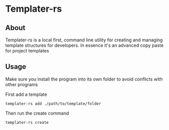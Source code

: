 # Templater-rs

## About

Templater-rs is a local first, command line utility for creating and managing template structures for developers. In essence it's an advanced copy paste for project templates

## Usage

Make sure you install the program into its own folder to avoid conflicts with other programs

First add a template

```
templater-rs add ./path/to/template/folder
```

Then run the create command

```
templater-rs create
```
